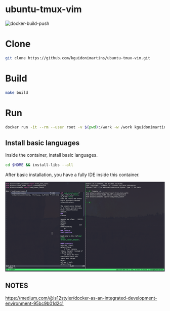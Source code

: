 # ubuntu-tmux-vim

![docker-build-push](https://github.com/kguidonimartins/ubuntu-tmux-vim/workflows/docker-build-push/badge.svg?branch=main)

# Clone

```bash
git clone https://github.com/kguidonimartins/ubuntu-tmux-vim.git
```

# Build

```bash
make build
```

# Run

```bash
docker run -it --rm --user root -v $(pwd):/work -w /work kguidonimartins/ubuntu-tmux-vim
```

<!--
# Run

```bash
make run
```
-->

## Install basic languages

Inside the container, install basic languages.

```bash
cd $HOME && install-libs --all
```

After basic installation, you have a fully IDE inside this container.

![](images/tmux-docker.png)

<!--
## Commit changes

```bash
# get container id
docker ps
# commit
docker commit <container_id> <new_image_name>
```

# Run the new image

```bash
docker run -it --rm -v $(pwd):/work -w /home/vimuser <new_image_name>
# assim funciona também não tenho acesso às coisas que eu quero (plugins e tal)
docker run -it --rm --user $(id -u) -v $(pwd):/work -w /work kguidonimartins/ubuntu-tmux-vim
# assim também vai
docker run -it --rm --user root -v $(pwd):/work -w /work kguidonimartins/ubuntu-tmux-vim
```

-->

## NOTES

https://medium.com/@ls12styler/docker-as-an-integrated-development-environment-95bc9b01d2c1











